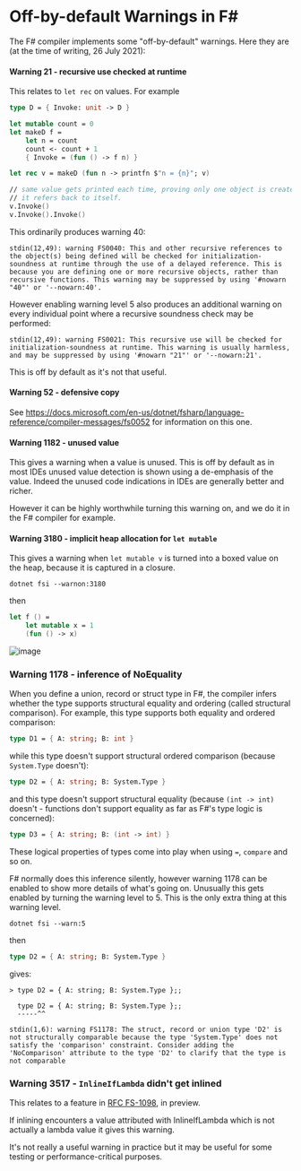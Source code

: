# Off-by-default Warnings in F#

The F# compiler implements some "off-by-default" warnings.  Here they are (at the time of writing, 26 July 2021):

#### Warning 21 - recursive use checked at runtime 

This relates to `let rec` on values.  For example

```fsharp
type D = { Invoke: unit -> D }

let mutable count = 0
let makeD f = 
    let n = count
    count <- count + 1
    { Invoke = (fun () -> f n) }

let rec v = makeD (fun n -> printfn $"n = {n}"; v)

// same value gets printed each time, proving only one object is created, and
// it refers back to itself.
v.Invoke() 
v.Invoke().Invoke()

```

This ordinarily produces warning 40:
```
stdin(12,49): warning FS0040: This and other recursive references to the object(s) being defined will be checked for initialization-soundness at runtime through the use of a delayed reference. This is because you are defining one or more recursive objects, rather than recursive functions. This warning may be suppressed by using '#nowarn "40"' or '--nowarn:40'.
```
However enabling warning level 5 also produces an additional warning on every individual point where a recursive soundness check may be performed:

```
stdin(12,49): warning FS0021: This recursive use will be checked for initialization-soundness at runtime. This warning is usually harmless, and may be suppressed by using '#nowarn "21"' or '--nowarn:21'.
```

This is off by default as it's not that useful.

#### Warning 52 - defensive copy

See https://docs.microsoft.com/en-us/dotnet/fsharp/language-reference/compiler-messages/fs0052 for information on this one.

#### Warning 1182 - unused value

This gives a warning when a value is unused.  This is off by default as in most IDEs unused value detection is shown using a de-emphasis of the value. Indeed the unused code indications in IDEs are generally better and richer.

However it can be highly worthwhile turning this warning on, and we do it in the F# compiler for example.


#### Warning 3180 - implicit heap allocation for `let mutable`

This gives a warning when `let mutable v` is turned into a boxed value on the heap, because it is captured in a closure.

```
dotnet fsi --warnon:3180
```
then
```fsharp
let f () = 
    let mutable x = 1
    (fun () -> x)
```

![image](https://user-images.githubusercontent.com/7204669/127040286-0b35d800-a4cc-4110-832b-df65603217b2.png)


### Warning 1178 - inference of NoEquality

When you define a union, record or struct type in F#, the compiler infers whether the type supports structural equality and ordering (called structural comparison).
For example, this type supports both equality and ordered comparison:
```fsharp
type D1 = { A: string; B: int }
```
while this type doesn't support structural ordered comparison (because `System.Type` doesn't):
```fsharp
type D2 = { A: string; B: System.Type }
```
and this type doesn't support structural equality (because `(int -> int)` doesn't - functions don't support equality as far as F#'s type logic is concerned):
```fsharp
type D3 = { A: string; B: (int -> int) }
```
These logical properties of types come into play when using `=`, `compare` and so on.

F# normally does this inference silently, however warning 1178 can be enabled to show more details of what's going on.
Unusually this gets enabled by turning the warning level to 5.  This is the only extra thing at this warning level.

```
dotnet fsi --warn:5
```

then 
```fsharp
type D2 = { A: string; B: System.Type }
```
gives:
```
> type D2 = { A: string; B: System.Type };;

  type D2 = { A: string; B: System.Type };;
  -----^^

stdin(1,6): warning FS1178: The struct, record or union type 'D2' is not structurally comparable because the type 'System.Type' does not satisfy the 'comparison' constraint. Consider adding the 'NoComparison' attribute to the type 'D2' to clarify that the type is not comparable
```

### Warning 3517 - `InlineIfLambda` didn't get inlined

This relates to a feature in [RFC FS-1098](https://github.com/fsharp/fslang-design/blob/main/preview/FS-1098-inline-if-lambda.md), in preview.

If inlining encounters a value attributed with InlineIfLambda which is not actually a lambda value it gives this warning.

It's not really a useful warning in practice but it may be useful for some testing or performance-critical purposes.

